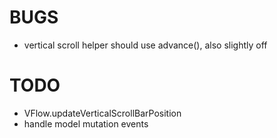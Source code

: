 # BUGS

- vertical scroll helper should use advance(), also slightly off



# TODO

- VFlow.updateVerticalScrollBarPosition
- handle model mutation events
